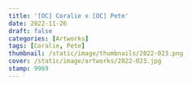 ```yaml
---
title: '[OC] Coralie x [OC] Pete'
date: 2022-11-26
draft: false
categories: [Artworks]
tags: [Coralie, Pete]
thumbnail: /static/image/thumbnails/2022-023.png
cover: /static/image/artworks/2022-023.jpg
stamp: 9969
---
```


